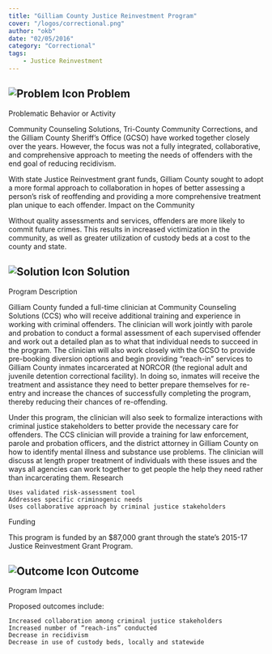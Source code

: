 ```yaml
---
title: "Gilliam County Justice Reinvestment Program"
cover: "/logos/correctional.png"
author: "okb"
date: "02/05/2016"
category: "Correctional"
tags:
    - Justice Reinvestment
---
```


## ![Problem Icon](https://github.com/google/material-design-icons/raw/master/alert/1x_web/ic_error_outline_black_48dp.png "Problem") Problem

Problematic Behavior or Activity

Community Counseling Solutions, Tri-County Community Corrections, and the Gilliam County Sheriff’s Office (GCSO) have worked together closely over the years. However, the focus was not a fully integrated, collaborative, and comprehensive approach to meeting the needs of offenders with the end goal of reducing recidivism.

With state Justice Reinvestment grant funds, Gilliam County sought to adopt a more formal approach to collaboration in hopes of better assessing a person’s risk of reoffending and providing a more comprehensive treatment plan unique to each offender.
Impact on the Community

Without quality assessments and services, offenders are more likely to commit future crimes. This results in increased victimization in the community, as well as greater utilization of custody beds at a cost to the county and state.
## ![Solution Icon](https://github.com/google/material-design-icons/raw/master/action/1x_web/ic_lightbulb_outline_black_48dp.png "Solution") Solution
Program Description

Gilliam County funded a full-time clinician at Community Counseling Solutions (CCS) who will receive additional training and experience in working with criminal offenders. The clinician will work jointly with parole and probation to conduct a formal assessment of each supervised offender and work out a detailed plan as to what that individual needs to succeed in the program. The clinician will also work closely with the GCSO to provide pre-booking diversion options and begin providing “reach-in” services to Gilliam County inmates incarcerated at NORCOR (the regional adult and juvenile detention correctional facility). In doing so, inmates will receive the treatment and assistance they need to better prepare themselves for re-entry and increase the chances of successfully completing the program, thereby reducing their chances of re-offending.

Under this program, the clinician will also seek to formalize interactions with criminal justice stakeholders to better provide the necessary care for offenders. The CCS clinician will provide a training for law enforcement, parole and probation officers, and the district attorney in Gilliam County on how to identify mental illness and substance use problems. The clinician will discuss at length proper treatment of individuals with these issues and the ways all agencies can work together to get people the help they need rather than incarcerating them.
Research

    Uses validated risk-assessment tool
    Addresses specific criminogenic needs
    Uses collaborative approach by criminal justice stakeholders

Funding

This program is funded by an $87,000 grant through the state’s 2015-17 Justice Reinvestment Grant Program.
## ![Outcome Icon](https://github.com/google/material-design-icons/raw/master/action/1x_web/ic_view_list_black_48dp.png "Outcome") Outcome
Program Impact

Proposed outcomes include:

    Increased collaboration among criminal justice stakeholders
    Increased number of “reach-ins” conducted
    Decrease in recidivism
    Decrease in use of custody beds, locally and statewide
